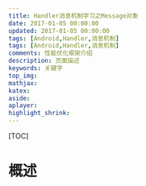 ```yaml
---
title: Handler消息机制学习之Message对象
date: 2017-01-05 00:00:00
updated: 2017-01-05 00:00:00
tags: [Android,Handler,消息机制]
tags: [Android,Handler,消息机制]
comments: 性能优化框架介绍
description: 页面描述
keywords: 关键字
top_img:
mathjax:
katex:
aside:
aplayer:
highlight_shrink:
---
```


[TOC]

# 概述

